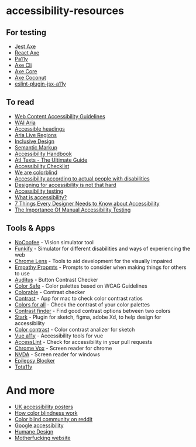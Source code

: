 # accessibility-resources

## For testing
* [Jest Axe](https://github.com/nickcolley/jest-axe)
* [React Axe](https://github.com/dequelabs/react-axe)
* [Pa11y](https://pa11y.org/)
* [Axe Cli](https://github.com/dequelabs/axe-cli)
* [Axe Core](https://github.com/dequelabs/axe-core)
* [Axe Coconut](https://chrome.google.com/webstore/detail/axe-coconut/iobddmbdndbbbfjopjdgadphaoihpojp)
* [eslint-plugin-jsx-a11y](https://github.com/evcohen/eslint-plugin-jsx-a11y)


## To read
* [Web Content Accessibility Guidelines](https://www.w3.org/TR/WCAG21/)
* [WAI Aria](https://www.w3.org/TR/wai-aria/)
* [Accessible headings](https://www.w3.org/WAI/tutorials/page-structure/headings/)
* [Aria Live Regions](https://developer.mozilla.org/en-US/docs/Web/Accessibility/ARIA/ARIA_Live_Regions)
* [Inclusive Design](https://www.microsoft.com/design/inclusive/)
* [Semantic Markup](https://html.com/semantic-markup/)
* [Accessibility Handbook](http://shop.oreilly.com/product/0636920024514.do)
* [Atl Texts - The Ultimate Guide](https://axesslab.com/alt-texts/)
* [Accessibility Checklist](http://romeo.elsevier.com/accessibility_checklist/)
* [We are colorblind](https://wearecolorblind.com/)
* [Accessibility according to actual people with disabilities](https://axesslab.com/accessibility-according-to-pwd/)
* [Designing for accessibility is not that hard](https://uxdesign.cc/designing-for-accessibility-is-not-that-hard-c04cc4779d94)
* [Accessibility testing](https://medium.com/walkme-engineering/web-accessibility-testing-d499a7f7a032)
* [What is accessibility?](https://developer.mozilla.org/en-US/docs/Learn/Accessibility/What_is_accessibility)
* [7 Things Every Designer Needs to Know about Accessibility](https://medium.com/salesforce-ux/7-things-every-designer-needs-to-know-about-accessibility-64f105f0881b)
* [The Importance Of Manual Accessibility Testing](https://www.smashingmagazine.com/2018/09/importance-manual-accessibility-testing/)


## Tools & Apps

* [NoCoofee](https://accessgarage.wordpress.com/2013/02/09/458/) - Vision simulator tool
* [Funkify](https://www.funkify.org/simulators/?v=f003c44deab6) - Simulator for different disabilities and ways of experiencing the web
* [Chrome Lens](http://chromelens.xyz/) - Tools to aid development for the visually impaired
* [Empathy Propmts](https://empathyprompts.net/) - Prompts to consider when making things for others to use
* [Auditus](https://www.aditus.io/button-contrast-checker/) - Button Contrast Checker
* [Color Safe](http://colorsafe.co/) - Color palettes based on WCAG Guidelines
* [Colorable](https://colorable.jxnblk.com/) - Contrast checker
* [Contrast](https://usecontrast.com/) - App for mac to check color contrast ratios
* [Colors for all](https://github.com/AmadeusITGroup/Colors-for-All) - Check the contrast of your color palettes
* [Contrast finder](https://contrast-finder.tanaguru.com) - Find good contrast options between two colors
* [Stark](https://getstark.co/) - Plugin for sketch, figma, adobe Xd, to help design for accessibility
* [Color contrast](https://github.com/getflourish/Sketch-Color-Contrast-Analyser) - Color contrast analizer for sketch
* [Vue a11y](https://github.com/vue-a11y) - Accessibility tools for vue
* [AccessLint](https://github.com/accesslint) - Check for accessibility in your pull requests
* [Chrome Vox](https://www.chromevox.com/) - Screen reader for chrome
* [NVDA](https://www.nvaccess.org/) - Screen reader for windows
* [Epilepsy Blocker](https://www.epilepsyblocker.com/figma)
* [Tota11y](https://khan.github.io/tota11y/)


# And more
* [UK accessibility posters](https://github.com/UKHomeOffice/posters/blob/master/accessibility/dos-donts/posters_en-UK/accessibility-posters-set.pdf)
* [How color blindness work](https://www.youtube.com/watch?v=iNRQB5309yo)
* [Color blind community on reddit](https://www.reddit.com/r/ColorBlind/)
* [Google accessibility](https://www.google.com/accessibility/)
* [Humane Design](https://humanebydesign.com)
* [Motherfucking website](http://motherfuckingwebsite.com/)